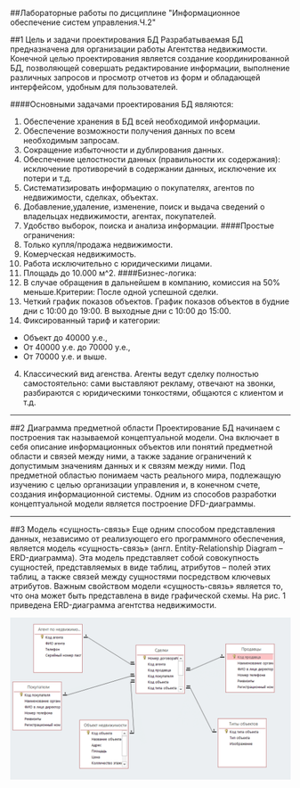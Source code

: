 ##Лабораторные работы по дисциплине "Информационное обеспечение систем управления.Ч.2"

##1 Цель и задачи проектирования БД
Разрабатываемая БД предназначена для организации работы Агентства недвижимости. Конечной целью проектирования является создание координированной БД, позволяющей совершать редактирование информации, выполнение различных запросов и просмотр отчетов из форм и обладающей интерфейсом, удобным для пользователей.

####Основными задачами проектирования БД являются:
1.	Обеспечение хранения в БД всей необходимой информации.
2.	Обеспечение возможности получения данных по всем необходимым запросам.
3.	Сокращение избыточности и дублирования данных.
4.	Обеспечение целостности данных (правильности их содержания): исключение противоречий в содержании данных, исключение их потери и т.д.
5.	Систематизировать информацию о покупателях, агентов по недвижимости, сделках, объектах.
6.	Добавление,удаление, изменение, поиск и выдача сведений о владельцах недвижимости, агентах, покупателей.
7.	Удобство выборок, поиска и анализа информации.
####Простые ограничения:
1.	Только купля/продажа недвижимости. 
2.	Комерческая недвижимость. 
3.	Работа исключительно с юридическими лицами.
4.	Площадь до 10.000 м^2.
####Бизнес-логика: 
1.	В случае обращения в дальнейшем в компанию, комиссия на 50% меньше.Критерии: После одной успешной сделки.
2.	Четкий график показов объектов. График показов объектов в будние дни с 10:00 до  19:00. В выходные дни с 10:00 до 15:00.
3.	Фиксированный тариф и категории:        
* Объект до 40000 у.е., 
* От 40000 у.е. до 70000 у.е., 
* От 70000 у.е. и выше.
4.	Классический вид агенства. Агенты ведут сделку полностью самостоятельно: сами выставляют рекламу, отвечают на звонки, разбираются с юридическими тонкостями, общаются с клиентом и т.д.

**********************************************
##2 Диаграмма предметной области
Проектирование БД начинаем с построения так называемой концептуальной модели. Она включает в себя описание информационных объектов или понятий предметной области и связей между ними, а также задание ограничений к допустимым значениям данных и к связям между ними. Под предметной областью понимаем часть реального мира, подлежащую изучению с целью организации управления и, в конечном счете, создания информационной системы. 
Одним из способов разработки концептуальной модели является построение DFD-диаграммы.
****************************************
##3 Модель «сущность-связь»
Еще одним способом представления данных, независимо от реализующего его программного обеспечения, является модель «сущность-связь» (англ. Entity-Relationship Diagram – ERD-диаграмма). Эта модель представляет собой совокупность сущностей, представляемых в виде таблиц, атрибутов – полей этих таблиц, а также связей между сущностями посредством ключевых атрибутов. Важным свойством модели «сущность-связь» является то, что она может быть представлена в виде графической схемы. На рис. 1 приведена ERD-диаграмма агентства недвижимости.

![Текст с описанием картинки](/images/images-2.png)

